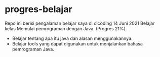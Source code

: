 # progres-belajar
Repo ini berisi pengalaman belajar saya di dicoding
14 Juni 2021
Belajar kelas Memulai pemrograman dengan Java. (Progres 21%).
  * Belajar tentang apa itu java dan alasan menggunakannya.
  * Belajar tools yang dapat digunakan untuk menjalankan bahasa pemrograman Java.
